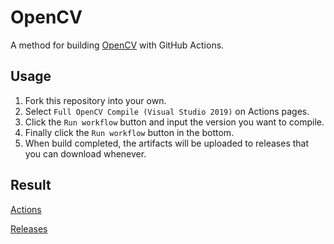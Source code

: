 # OpenCV

A method for building [OpenCV](https://opencv.org/) with GitHub Actions.

## Usage

1. Fork this repository into your own.
2. Select `Full OpenCV Compile (Visual Studio 2019)` on Actions pages.
3. Click the `Run workflow` button and input the version you want to compile.
4. Finally click the `Run workflow` button in the bottom.
5. When build completed, the artifacts will be uploaded to releases that you can download whenever.

## Result

[Actions](https://github.com/yuzuhakuon/OpenCV/actions)

[Releases](https://github.com/yuzuhakuon/OpenCV/releases)
